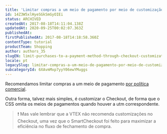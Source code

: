 ```yaml
---
title: 'Limitar compras a um meio de pagamento por meio de customização do Checkout'
id: 14Z3W5xlHyeSGkSmGyOIEi
status: ARCHIVED
createdAt: 2017-08-18T14:11:04.138Z
updatedAt: 2020-09-25T00:02:07.363Z
publishedAt: 
firstPublishedAt: 2017-08-18T14:18:58.360Z
contentType: tutorial
productTeam: Shopping
author: authors_35
slugEN: limit-purchases-to-a-payment-method-through-checkout-customization
locale: pt
legacySlug: limitar-compras-a-um-meio-de-pagamento-por-meio-de-customizacao-do-checkout
subcategoryId: 6XAvmMxp7yyY06ewYMuggs
---
```


Recomendamos limitar compras a um meio de pagamento [por política comercial](/pt/tutorial/limitar-compras-a-um-meio-de-pagamento-por-politica-comercial).

Outra forma, talvez mais simples, é customizar o Checkout, de forma que o CSS omita os meios de pagamentos quando houver a utm correspondente.

>❗ Mas vale lembrar que a VTEX não recomenda customizações no Checkout, uma vez que o SmartCheckout foi feito para maximizar a eficiência no fluxo de fechamento de compra.
